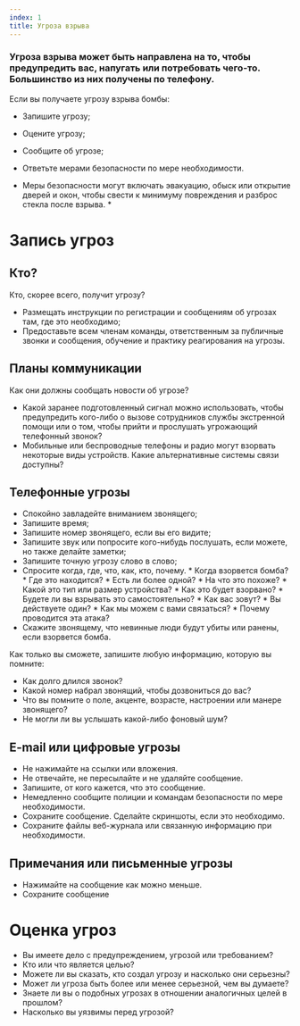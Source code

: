 ```yaml
---
index: 1
title: Угроза взрыва
---
```

### Угроза взрыва может быть направлена на то, чтобы предупредить вас, напугать или потребовать чего-то. Большинство из них получены по телефону.

Если вы получаете угрозу взрыва бомбы:

* Запишите угрозу;
* Оцените угрозу;
* Сообщите об угрозе;
* Ответьте мерами безопасности по мере необходимости.

* Меры безопасности могут включать эвакуацию, обыск или открытие дверей и окон, чтобы свести к минимуму повреждения и разброс стекла после взрыва. *

# Запись угроз

## Кто?

Кто, скорее всего, получит угрозу?

* Размещать инструкции по регистрации и сообщениям об угрозах там, где это необходимо;
* Предоставьте всем членам команды, ответственным за публичные звонки и сообщения, обучение и практику реагирования на угрозы.

## Планы коммуникации

Как они должны сообщать новости об угрозе?

* Какой заранее подготовленный сигнал можно использовать, чтобы предупредить кого-либо о вызове сотрудников службы экстренной помощи или о том, чтобы прийти и прослушать угрожающий телефонный звонок?
* Мобильные или беспроводные телефоны и радио могут взорвать некоторые виды устройств. Какие альтернативные системы связи доступны?

## Телефонные угрозы

* Спокойно завладейте вниманием звонящего;
* Запишите время;
* Запишите номер звонящего, если вы его видите;
* Запишите звук или попросите кого-нибудь послушать, если можете, но также делайте заметки;
* Запишите точную угрозу слово в слово;
* Спросите когда, где, что, как, кто, почему.
        * Когда взорвется бомба? 
        * Где это находится? 
        * Есть ли более одной? 
        * На что это похоже? 
        * Какой это тип или размер устройства? 
        * Как это будет взорвано? 
        * Будете ли вы взрывать это самостоятельно? 
        * Как вас зовут? 
        * Вы действуете один? 
        * Как мы можем с вами связаться? 
        * Почему проводится эта атака? 
* Скажите звонящему, что невинные люди будут убиты или ранены, если взорвется бомба.

Как только вы сможете, запишите любую информацию, которую вы помните:

* Как долго длился звонок?
* Какой номер набрал звонящий, чтобы дозвониться до вас?
* Что вы помните о поле, акценте, возрасте, настроении или манере звонящего?
* Не могли ли вы услышать какой-либо фоновый шум?

## E-mail или цифровые угрозы

* Не нажимайте на ссылки или вложения.
* Не отвечайте, не пересылайте и не удаляйте сообщение.
* Запишите, от кого кажется, что это сообщение.
* Немедленно сообщите полиции и командам безопасности по мере необходимости.
* Сохраните сообщение. Сделайте скриншоты, если это необходимо.
* Сохраните файлы веб-журнала или связанную информацию при необходимости.

## Примечания или письменные угрозы

* Нажимайте на сообщение как можно меньше.
* Сохраните сообщение

# Оценка угроз

* Вы имеете дело с предупреждением, угрозой или требованием?
* Кто или что является целью?
* Можете ли вы сказать, кто создал угрозу и насколько они серьезны?
* Может ли угроза быть более или менее серьезной, чем вы думаете?
* Знаете ли вы о подобных угрозах в отношении аналогичных целей в прошлом?
* Насколько вы уязвимы перед угрозой?